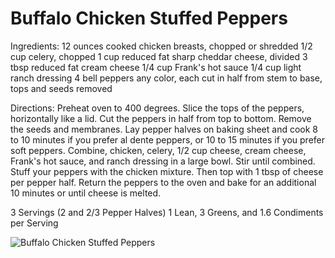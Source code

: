 # Buffalo Chicken Stuffed Peppers

Ingredients:
12 ounces cooked chicken breasts, chopped or shredded 
1/2 cup celery, chopped 
1 cup reduced fat sharp cheddar cheese, divided 
3 tbsp reduced fat cream cheese 
1/4 cup Frank's hot sauce 
1/4 cup light ranch dressing 
4 bell peppers any color, each cut in half from stem to base, 
tops and seeds removed

Directions:
Preheat oven to 400 degrees.
Slice the tops of the peppers, horizontally like a lid.
Cut the peppers in half from top to bottom. Remove the seeds and membranes.
Lay pepper halves on baking sheet and cook 8 to 10 minutes if you prefer al dente peppers, 
or 10 to 15 minutes if you prefer soft peppers.
Combine, chicken, celery, 1/2 cup cheese, cream cheese, Frank's hot sauce, 
and ranch dressing in a large bowl. Stir until combined.
Stuff your peppers with the chicken mixture. Then top with 1 tbsp of cheese per pepper half.
Return the peppers to the oven and bake for an additional 10 minutes
or until cheese is melted.

3 Servings (2 and 2/3 Pepper Halves)
1 Lean, 3 Greens, and 1.6 Condiments per 
Serving

![Buffalo Chicken Stuffed Peppers](images/Buffalo%20Chicken%20Stuffed%20Peppers.png)

